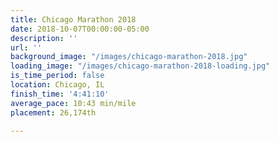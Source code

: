 ```yaml
---
title: Chicago Marathon 2018
date: 2018-10-07T00:00:00-05:00
description: ''
url: ''
background_image: "/images/chicago-marathon-2018.jpg"
loading_image: "/images/chicago-marathon-2018-loading.jpg"
is_time_period: false
location: Chicago, IL
finish_time: '4:41:10'
average_pace: 10:43 min/mile
placement: 26,174th

---
```

